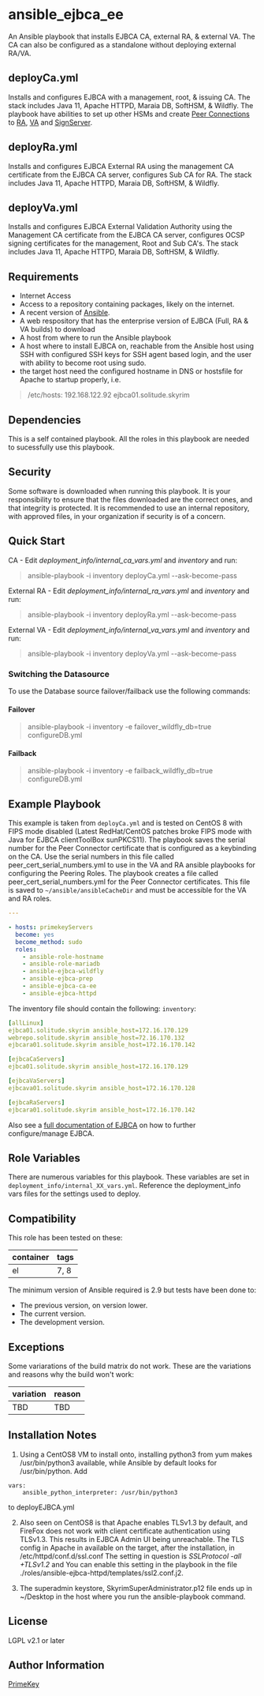 ansible_ejbca_ee
=========
An Ansible playbook that installs EJBCA CA, external RA, & external VA. The CA can also be configured as a standalone without deploying external RA/VA.

deployCa.yml
------------

Installs and configures EJBCA with a management, root, & issuing CA.  The stack includes Java 11, Apache HTTPD, Maraia DB, SoftHSM, & Wildfly. The playbook have abilities to set up other HSMs and create [Peer Connections](https://doc.primekey.com/ejbca/ejbca-operations/ejbca-ca-concept-guide/peer-systems) to [RA](https://doc.primekey.com/ejbca/ejbca-operations/ejbca-ra-concept-guide), [VA](https://doc.primekey.com/ejbca/ejbca-introduction/ejbca-architecture/external-ocsp-responders) and [SignServer](https://doc.primekey.com/signserver/signserver-reference/peer-systems).

deployRa.yml
------------
Installs and configures EJBCA External RA using the management CA certificate from the EJBCA CA server, configures Sub CA for RA.  The stack includes Java 11, Apache HTTPD, Maraia DB, SoftHSM, & Wildfly.

deployVa.yml
------------
Installs and configures EJBCA External Validation Authority using the Management CA certificate from the EJBCA CA server, configures OCSP signing certificates for the management, Root and Sub CA's.  The stack includes Java 11, Apache HTTPD, Maraia DB, SoftHSM, & Wildfly.

Requirements
------------

- Internet Access
- Access to a repository containing packages, likely on the internet.
- A recent version of [Ansible](https://docs.ansible.com/ansible/latest/installation_guide/intro_installation.html).
- A web respository that has the enterprise version of EJBCA (Full, RA & VA builds) to download
- A host from where to run the Ansible playbook
- A host where to install EJBCA on, reachable from the Ansible host using SSH with configured SSH keys for SSH agent based login, and the user with ability to become root using sudo.
- the target host need the configured hostname in DNS or hostsfile for Apache to startup properly, i.e.
>/etc/hosts: 192.168.122.92 ejbca01.solitude.skyrim

Dependencies
------------

This is a self contained playbook.  All the roles in this playbook are needed to sucessfully use this playbook.

Security
------------

Some software is downloaded when running this playbook. It is your responsibility to ensure that the files downloaded are the correct ones, and that integrity is protected. It is recommended to use an internal repository, with approved files, in your organization if security is of a concern.

Quick Start
-----------
CA - Edit _deployment_info/internal_ca_vars.yml_ and _inventory_ and run:

>ansible-playbook -i inventory deployCa.yml --ask-become-pass

External RA - Edit _deployment_info/internal_ra_vars.yml_ and _inventory_ and run:

>ansible-playbook -i inventory deployRa.yml --ask-become-pass


External VA - Edit _deployment_info/internal_va_vars.yml_ and _inventory_ and run:

>ansible-playbook -i inventory deployVa.yml --ask-become-pass

### Switching the Datasource
To use the Database source failover/failback use the following commands:

#### Failover 
>ansible-playbook -i inventory -e failover_wildfly_db=true configureDB.yml 

#### Failback
>ansible-playbook -i inventory -e failback_wildfly_db=true configureDB.yml 


Example Playbook
----------------

This example is taken from `deployCa.yml` and is tested on CentOS 8 with FIPS mode disabled (Latest RedHat/CentOS patches broke FIPS mode with Java for EJBCA clientToolBox sunPKCS11).  The playbook saves the serial number for the Peer Connector certificate that is configured as a keybinding on the CA.  Use the serial numbers in this file called peer_cert_serial_numbers.yml to use in the VA and RA ansible playbooks for configuring the Peering Roles.  The playbook creates a file called peer_cert_serial_numbers.yml for the Peer Connector certificates.  This file is saved to  `~/ansible/ansibleCacheDir` and must be accessible for the VA and RA roles.

```yaml
---

- hosts: primekeyServers
  become: yes
  become_method: sudo
  roles:
    - ansible-role-hostname
    - ansible-role-mariadb
    - ansible-ejbca-wildfly
    - ansible-ejbca-prep
    - ansible-ejbca-ca-ee
    - ansible-ejbca-httpd
```

The inventory file should contain the following: `inventory`:

```yaml
[allLinux]
ejbca01.solitude.skyrim ansible_host=172.16.170.129
webrepo.solitude.skyrim ansible_host=72.16.170.132
ejbcara01.solitude.skyrim ansible_host=172.16.170.142

[ejbcaCaServers]
ejbca01.solitude.skyrim ansible_host=172.16.170.129

[ejbcaVaServers]
ejbcava01.solitude.skyrim ansible_host=172.16.170.128

[ejbcaRaServers]
ejbcara01.solitude.skyrim ansible_host=172.16.170.142
```



Also see a [full documentation of EJBCA](https://doc.primekey.com/doc) on how to further configure/manage EJBCA.

Role Variables
--------------

There are numerous variables for this playbook. These variables are set in `deployment_info/internal_XX_vars.yml`. Reference the deployment_info vars files for the settings used to deploy.



Compatibility
-------------

This role has been tested on these:

|container|tags|
|---------|----|
|el|7, 8|


The minimum version of Ansible required is 2.9 but tests have been done to:

- The previous version, on version lower.
- The current version.
- The development version.

Exceptions
----------

Some variarations of the build matrix do not work. These are the variations and reasons why the build won't work:

| variation                 | reason                 |
|---------------------------|------------------------|
| TBD | TBD |

Installation Notes
------------------
1. Using a CentOS8 VM to install onto, installing python3 from yum makes /usr/bin/python3 available, while Ansible by default looks for /usr/bin/python.
Add  
```
vars:
    ansible_python_interpreter: /usr/bin/python3
```
to deployEJBCA.yml

2. Also seen on CentOS8 is that Apache enables TLSv1.3 by default, and FireFox does not work with client certificate authentication using TLSv1.3. This results in EJBCA Admin UI being unreachable. The TLS config in Apache in available on the target, after the installation, in /etc/httpd/conf.d/ssl.conf
The setting in question is _SSLProtocol -all +TLSv1.2_ and You can enable this setting in the playbook in the file ./roles/ansible-ejbca-httpd/templates/ssl2.conf.j2.

3. The superadmin keystore, SkyrimSuperAdministrator.p12 file ends up in ~/Desktop in the host where you run the ansible-playbook command.


License
-------

LGPL v2.1 or later

Author Information
------------------

[PrimeKey](https://primekey.com)

